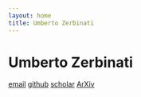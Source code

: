 ```yaml
---
layout: home
title: Umberto Zerbinati
---
```


Umberto Zerbinati
=================
[email](mailto:zerbinati@maths.ox.ac.uk)
[github](https://github.com/UZerbinati)
[scholar](https://scholar.google.com/citations?user=bLUNjmgAAAAJ&hl=en)
[ArXiv](https://arxiv.org/search/?searchtype=author&query=Zerbinati%2C+U)